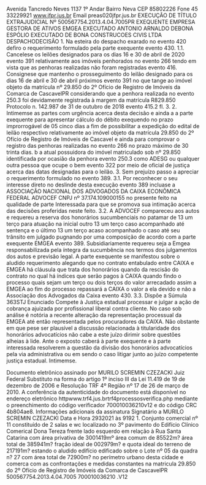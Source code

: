 Avenida Tancredo Neves 1137 1º Andar Bairro Neva CEP 85802226 Fone 45 33229921 www.jfpr.jus.br Email preas020jfpr.jus.br EXECUÇÃO DE TÍTULO EXTRAJUDICIAL Nº 500567754.2013.4.04.7005PR EXEQUENTE EMPRESA GESTORA DE ATIVOS EMGEA EXECUTADO ANTONIO ARNALDO DEBONA ESPÓLIO EXECUTADO DE BONA CONSTRUCOES CIVIS LTDA DESPACHODECISÃO 1. Na esteira do despacho exarado no evento 420 defiro o requerimento formulado pela parte exequente evento 430. 1.1. Cancelese os leilões designados para os dias 16 e 30 de abril de 2020 evento 391 relativamente aos imóveis penhorados no evento 266 tendo em vista que as penhoras realizadas não foram registradas evento 416. Consignese que mantenho o prosseguimento do leilão designado para os dias 16 de abril e 30 de abril próximos evento 391 no que tange ao imóvel objeto da matrícula nº 29.850 do 2º Ofício de Registro de Imóveis da Comarca de CascavelPR considerando que a penhora realizada no evento 250.3 foi devidamente registrada à margem da matrícula R829.850 Protocolo n. 142.987 de 31 de outubro de 2018 evento 415.2 fl. 3. 2. Intimemse as partes com urgência acerca desta decisão e ainda a a parte exequente para apresentar cálculo do débito exequendo no prazo improrrogável de 05 cinco dias a fim de possibilitar a expedição do edital de leilão respectivo relativamente ao imóvel objeto da matrícula 29.850 do 2º Ofício de Registro de Imóveis de Cascavel e ainda para comprovar o registro das penhoras realizadas no evento 266 no prazo máximo de 30 trinta dias. b a atual possuidora do imóvel matriculado sob nº 29.850 identificada por ocasião da penhora evento 250.3 como ADESG ou qualquer outra pessoa que ocupe o bem evento 322 por meio de oficial de justiça acerca das datas designadas para o leilão. 3. Sem prejuízo passo a apreciar o requerimento formulado no evento 389. 3.1. Por reconhecer o seu interesse direto no deslinde desta execução evento 389 incluase a ASSOCIAÇÃO NACIONAL DOS ADVOGADOS DA CAIXA ECONÔMICA FEDERAL ADVOCEF CNPJ nº 37.174.109000155 no presente feito na qualidade de parte Interessada para que se promova sua intimação acerca das decisões proferidas neste feito. 3.2. A ADVOCEF compareceu aos autos e requereu a reserva dos honorários sucumbenciais no patamar de 13 um terço para atuação na inicial outro 13 um terço caso acompanhado até sentença e o último 13 um terço acaso acompanhado o caso até seu trânsito em julgado pugnando por uma composição de acordo com a parte exequente EMGEA evento 389. Subsidiariamente requereu seja a Emgea responsabilizada pela íntegra da sucumbência nos termos dos julgamentos dos autos e previsão legal. A parte exequente se manifestou sobre o aludido requerimento alegando que no contrato entabulado entre CAIXA e EMGEA há cláusula que trata dos honorários quando da rescisão do contrato no qual há índices que serão pagos à CAIXA quando findo o processo quais sejam um terço ou dois terços do valor arrecadado assim a EMGEA ao fim do processo repassará a CAIXA o valor a ela devido e não a Associação dos Advogados da Caixa evento 430. 3.3. Dispõe a Súmula 363STJ Enunciado Compete à Justiça estadual processar e julgar a ação de cobrança ajuizada por profissional liberal contra cliente. No caso sob análise é notória a recente alteração da representação processual da EMGEA até então representada pelos procuradores da CAIXA. Não obstante em que pese ser plausível a discussão relacionada à titularidade dos honorários advocatícios não cabe a este juízo dirimir sobre questões alheias à lide. Ante o exposto caberá à parte exequente e à parte interessada resolverem a questão da divisão dos honorários advocatícios pela via administrativa ou em sendo o caso litigar junto ao juízo competente justiça estadual. Intimemse.

Documento eletrônico assinado por MURILO SCREMIN CZEZACKI Juiz Federal Substituto na forma do artigo 1º inciso III da Lei 11.419 de 19 de dezembro de 2006 e Resolução TRF 4º Região nº 17 de 26 de março de 2010. A conferência da autenticidade do documento está disponível no endereço eletrônico httpwww.trf4.jus.brtrf4processosverifica.php mediante o preenchimento do código verificador 700010036210v12 e do código CRC 4b804ae8. Informações adicionais da assinatura Signatário a MURILO SCREMIN CZEZACKI Data e Hora 2932021 às 9192 1. Conjunto comercial nº 11 constituído de 2 salas e wc localizado no 3º pavimento do Edifício Clínico Comerical Dona Tereza frente lado esquerdo em relação à Rua Santa Catarina com área privativa de 3001419mº área comum de 85522m? área total de 385941m? fração ideal de 002979m? e quota ideal do terreno de 217191m? estando o aludido edifício edificado sobre o Lote nº 05 da quadra n? 27 com área total de 72900m? no perímetro urbano desta cidade e comerca com as confrontações e medidas constantes na matricula 29.850 do 2º Ofício de Registro de Imóveis da Comarca de CascavelPR 500567754.2013.4.04.7005 700010036210 .V12

